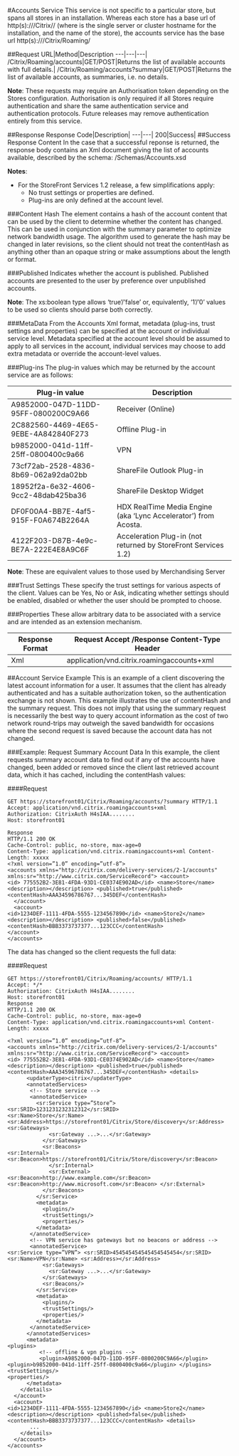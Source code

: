 #Accounts Service
This service is not specific to a particular store, but spans all stores in an installation. Whereas each store has a base url of http(s)://<host>/Citrix/<StoreName>/ (where <host> is the single server or cluster hostname for the installation, and <StoreName> the name of the store), the accounts service has the base url http(s)://<host>/Citrix/Roaming/

##Request
URL|Method|Description
---|---|---|/Citrix/Roaming/accounts|GET/POST|Returns the list of available accounts with full details.|/Citrix/Roaming/accounts?summary|GET/POST|Returns the list of available accounts, as summaries, i.e. no details.

**Note**: These requests may require an Authorisation token depending on the Stores configuration. Authorisation is only required if all Stores require authentication and share the same authentication service and authentication protocols. Future releases may remove authentication entirely from this service.

##Response
Response Code|Description|
---|---|200|Success|
##Success Response Content
In the case that a successful reponse is returned, the response body contains an Xml document giving the list of accounts available, described by the schema: /Schemas/Accounts.xsd

**Notes**:

* For the StoreFront Services 1.2 release, a few simplifications apply:
	* No trust settings or properties are defined.
	* Plug-ins are only defined at the account level.

###Content Hash
The <contentHash> element contains a hash of the account content that can be used by the client to determine whether the content has changed. This can be used in conjunction with the summary parameter to optimize network bandwidth usage. The algorithm used to generate the hash may be changed in later revisions, so the client should not treat the contentHash as anything other than an opaque string or make assumptions about the length or format.

###Published
Indicates whether the account is published. Published accounts are presented to the user by preference over unpublished accounts.

**Note**: The xs:boolean type allows ‘true’/’false’ or, equivalently, ‘1’/’0’ values to be used so clients should parse both correctly.

###MetaData
From the Accounts Xml format, metadata (plug-ins, trust settings and properties) can be specified at the account or individual service level. Metadata specified at the account level should be assumed to apply to all services in the account, individual services may choose to add extra metadata or override the account-level values.

###Plug-ins
The plug-in values which may be returned by the account service are as follows:
Plug-in value|Description|
---|---|
A9852000-047D-11DD-95FF-0800200C9A66|Receiver (Online)|
2C882560-4469-4E65-9EBE-4A842840F273|Offline Plug-inb9852000-041d-11ff-25ff-0800400c9a66|VPN73cf72ab-2528-4836-8b69-062a92da02bb|ShareFile Outlook Plug-in18952f2a-6e32-4606-9cc2-48dab425ba36|ShareFile Desktop WidgetDF0F00A4-BB7E-4af5-915F-F0A674B2264A|HDX RealTime Media Engine (aka ‘Lync Accelerator’) from Acosta.4122F203-D87B-4e9c-BE7A-222E4E8A9C6F|Acceleration Plug-in (not returned by StoreFront Services 1.2)
**Note**: These are equivalent values to those used by Merchandising Server

###Trust Settings
These specify the trust settings for various aspects of the client. Values can be Yes, No or Ask, indicating whether settings should be enabled, disabled or whether the user should be prompted to choose.

###Properties
These allow arbitrary data to be associated with a service and are intended as an extension mechanism.

Response Format|Request Accept /Response Content-Type Header
---|---|Xml|application/vnd.citrix.roamingaccounts+xml

##Account Service Example
This is an example of a client discovering the latest account information for a user. It assumes that the client has already authenticated and has a suitable authorization token, so the authentication exchange is not shown. This example illustrates the use of contentHash and the summary request. This does not imply that using the summary request is necessarily the best way to query account information as the cost of two network round-trips may outweigh the saved bandwidth for occasions where the second request is saved because the account data has not changed.

###Example: Request Summary Account Data
In this example, the client requests summary account data to find out if any of the accounts have changed, been added or removed since the client last retrieved account data, which it has cached, including the contentHash values:

####Request
```
GET https://storefront01/Citrix/Roaming/accounts/?summary HTTP/1.1 Accept: application/vnd.citrix.roamingaccounts+xml
Authorization: CitrixAuth H4sIAA........
Host: storefront01
```
```
Response
HTTP/1.1 200 OK
Cache-Control: public, no-store, max-age=0
Content-Type: application/vnd.citrix.roamingaccounts+xml Content-Length: xxxxx
<?xml version=”1.0” encoding=”utf-8”>
<accounts xmlns="http://citrix.com/delivery-services/2-1/accounts"
xmlns:sr="http://www.citrix.com/ServiceRecord"> <account>
<id> 775552B2-3E81-4FDA-93D1-CE0374E902AD</id> <name>Store</name>
<description></description> <published>true</published> <contentHash>AAA34596786767...345DEF</contentHash>
  </account>
  <account>
<id>1234DEF-1111-4FDA-5555-1234567890</id> <name>Store2</name>
<description></description> <published>false</published> <contentHash>BBB3373737377...123CCC</contentHash>
</account>
</accounts>
```

The data has changed so the client requests the full data:

####Request
```
GET https://storefront01/Citrix/Roaming/accounts/ HTTP/1.1
Accept: */*
Authorization: CitrixAuth H4sIAA........
Host: storefront01
Response
HTTP/1.1 200 OK
Cache-Control: public, no-store, max-age=0
Content-Type: application/vnd.citrix.roamingaccounts+xml Content-Length: xxxxx
```
```
<?xml version=”1.0” encoding=”utf-8”>
<accounts xmlns="http://citrix.com/delivery-services/2-1/accounts"
xmlns:sr="http://www.citrix.com/ServiceRecord"> <account>
<id> 775552B2-3E81-4FDA-93D1-CE0374E902AD</id> <name>Store</name>
<description></description> <published>true</published> <contentHash>AAA34596786767...345DEF</contentHash> <details>
      <updaterType>citrix</updaterType>
      <annotatedServices>
       <!-- Store service -->
       <annotatedService>
         <sr:Service type=”Store”>
<sr:SRID>1231231232312312</sr:SRID>
<sr:Name>Store</sr:Name> <sr:Address>https://storefront01/Citrix/Store/discovery</sr:Address> <sr:Gateways>
             <sr:Gateway ...>...</sr:Gateway>
           </sr:Gateways>
           <sr:Beacons>
<sr:Internal> <sr:Beacon>https://storefront01/Citrix/Store/discovery</sr:Beacon>
             </sr:Internal>
             <sr:External>
<sr:Beacon>http://www.example.com</sr:Beacon>
<sr:Beacon>http://www.microsoft.com</sr:Beacon> </sr:External>
           </sr:Beacons>
         </sr:Service>
         <metadata>
           <plugins/>
           <trustSettings/>
           <properties/>
         </metadata>
       </annotatedService>
       <!-- VPN service has gateways but no beacons or address -->
       <annotatedService>
<sr:Service type=”VPN”> <sr:SRID>454545454545454545454</sr:SRID> <sr:Name>VPN</sr:Name> <sr:Address></sr:Address>
           <sr:Gateways>
             <sr:Gateway ...>...</sr:Gateway>
           </sr:Gateways>
           <sr:Beacons/>
         </sr:Service>
         <metadata>
           <plugins/>
           <trustSettings/>
           <properties/>
         </metadata>
       </annotatedService>
      </annotatedServices>
      <metadata>
<plugins>
          <!-- offline & vpn plugins -->
          <plugin>A9852000-047D-11DD-95FF-0800200C9A66</plugin>
<plugin>b9852000-041d-11ff-25ff-0800400c9a66</plugin> </plugins>
<trustSettings/>
<properties/>
      </metadata>
    </details>
  </account>
  <account>
<id>1234DEF-1111-4FDA-5555-1234567890</id> <name>Store2</name>
<description></description> <published>false</published> <contentHash>BBB3373737377...123CCC</contentHash> <details>
       ...
    </details>
  </account>
</accounts>
```